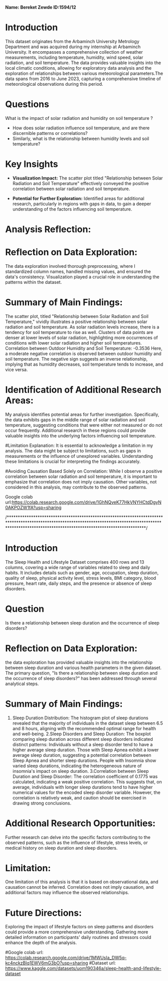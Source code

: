 
**Name: Bereket Zewde  ID:1594/12**

# Introduction

This dataset originates from the Arbaminch University Metrology Department
and was acquired during my internship at Arbaminch University.
It encompasses a comprehensive collection of weather measurements,
including temperature, humidity, wind speed, solar radiation, and soil temperature.
The data provides valuable insights into the local climatic conditions,
allowing for exploratory data analysis and the exploration of relationships
between various meteorological parameters.The data spans from 2016 to June 2023, capturing a comprehensive timeline of
meteorological observations during this period. 


# Questions

What is the impact of solar radiation and humidity on soil temperature ?
  - How does solar radiation influence soil temperature, and are there discernible patterns or correlations?
  - Similarly, what is the relationship between humidity levels and soil temperature?


# Key Insights

- **Visualization Impact:** The scatter plot titled "Relationship between Solar Radiation and Soil Temperature" effectively conveyed the positive correlation between solar radiation and soil temperature.

- **Potential for Further Exploration:** Identified areas for additional research, particularly in regions with gaps in data, to gain a deeper understanding of the factors influencing soil temperature.

# Analysis Reflection:

 # Reflection on Data Exploration:
 The data exploration involved thorough preprocessing, where I standardized column names, handled missing values,
 and ensured the data's consistency. Visualization played a crucial role in understanding the patterns within the dataset.

 # Summary of Main Findings:
 The scatter plot, titled "Relationship between Solar Radiation and Soil Temperature," vividly illustrates
 a positive relationship between solar radiation and soil temperature. As solar radiation levels increase,
 there is a tendency for soil temperature to rise as well. Clusters of data points are denser at lower levels
 of solar radiation, highlighting more occurrences of conditions with lower solar radiation and higher soil temperatures.
 Correlation between Outdoor Humidity and Soil Temperature: -0.3536
 Here, a moderate negative correlation is observed between outdoor humidity and soil temperature.
 The negative sign suggests an inverse relationship, implying that as humidity decreases,
 soil temperature tends to increase, and vice versa.

 # Identification of Additional Research Areas:
 My analysis identifies potential areas for further investigation. Specifically, the data exhibits gaps in the middle
 range of solar radiation and soil temperature, suggesting conditions that were either not measured or do not occur frequently.
 Additional research in these regions could provide valuable insights into the underlying factors influencing soil temperature.

 #Limitation Explanation:
 It is essential to acknowledge a limitation in my analysis. The data might be subject to limitations,
 such as gaps in measurements or the influence of unexplored variables. Understanding these limitations
 is crucial for interpreting the findings accurately.


 

 #Avoiding Causation Based Solely on Correlation:
 While I observe a positive correlation between solar radiation and soil temperature, it is important to emphasize
 that correlation does not imply causation. Other variables, not considered in this analysis, may contribute to the observed patterns.  

 Google colab url:https://colab.research.google.com/drive/1GhNQveK77HkVNYHCtdDgyN0AKPOZW1fA?usp=sharing


 /**************************************************************************************************************************************************************************************************************/

 # Introduction
 
The Sleep Health and Lifestyle Dataset comprises 400 rows and 13 columns, covering a wide range of variables related to sleep and daily habits. It includes details such as gender, age, occupation, sleep duration, quality of sleep, physical activity level, stress levels, BMI category, blood pressure, heart rate, daily steps, and the presence or absence of sleep disorders.

# Question

Is there a relationship between sleep duration and the occurrence of sleep disorders?

# Reflection on Data Exploration:

 the data exploration has provided valuable insights into the relationship between sleep duration and various health parameters in the given dataset.
 The primary question, "Is there a relationship between sleep duration and the occurrence of sleep disorders?" has been addressed through several analytical steps.

 # Summary of Main Findings:
 
 1. Sleep Duration Distribution: The histogram plot of sleep durations revealed that the majority of individuals in the dataset sleep between 6.5 and 8 hours, aligning with the recommended optimal range for health and well-being.
 2.Sleep Disorders and Sleep Duration: The boxplot comparing sleep duration across different sleep disorders indicated distinct patterns:
   Individuals without a sleep disorder tend to have a higher average sleep duration.
   Those with Sleep Apnea exhibit a lower average sleep duration, suggesting a potential correlation between Sleep Apnea and shorter sleep durations.
   People with Insomnia show varied sleep durations, indicating the heterogeneous nature of insomnia's impact on sleep duration.
3.Correlation between Sleep Duration and Sleep Disorder: The correlation coefficient of 0.1775 was calculated, indicating a weak positive correlation. This suggests that, on average, individuals with longer sleep durations tend to have higher numerical values for the encoded sleep disorder variable. However, the correlation is relatively weak, and caution should be exercised in drawing strong conclusions.

# Additional Research Opportunities:

Further research can delve into the specific factors contributing to the observed patterns, such as the influence of lifestyle, stress levels, or medical history on sleep duration and sleep disorders.

# Limitation:

One limitation of this analysis is that it is based on observational data, and causation cannot be inferred. Correlation does not imply causation, and additional factors may influence the observed relationships.

# Future Directions:

Exploring the impact of lifestyle factors on sleep patterns and disorders could provide a more comprehensive understanding.
Gathering more detailed information on participants' daily routines and stressors could enhance the depth of the analysis.

#Google colab url: https://colab.research.google.com/drive/1MWUsIa_DW5q-kc4nckzBlq1EWV6mG3bO?usp=sharing
#Dataset url: https://www.kaggle.com/datasets/uom190346a/sleep-health-and-lifestyle-dataset
